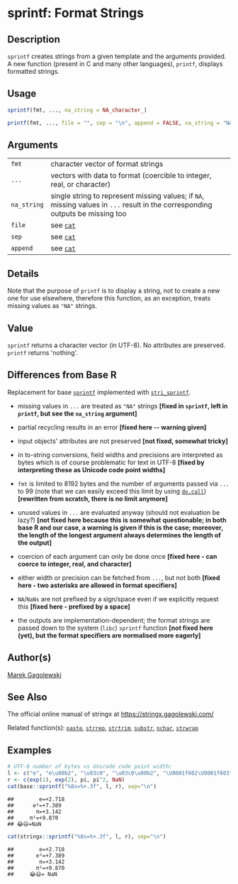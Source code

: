 # sprintf: Format Strings

## Description

`sprintf` creates strings from a given template and the arguments provided. A new function (present in C and many other languages), `printf`, displays formatted strings.

## Usage

``` r
sprintf(fmt, ..., na_string = NA_character_)

printf(fmt, ..., file = "", sep = "\n", append = FALSE, na_string = "NA")
```

## Arguments

|             |                                                                                                                                |
|-------------|--------------------------------------------------------------------------------------------------------------------------------|
| `fmt`       | character vector of format strings                                                                                             |
| `...`       | vectors with data to format (coercible to integer, real, or character)                                                         |
| `na_string` | single string to represent missing values; if `NA`, missing values in `...` result in the corresponding outputs be missing too |
| `file`      | see [`cat`](https://stat.ethz.ch/R-manual/R-devel/library/base/help/cat.html)                                                  |
| `sep`       | see [`cat`](https://stat.ethz.ch/R-manual/R-devel/library/base/help/cat.html)                                                  |
| `append`    | see [`cat`](https://stat.ethz.ch/R-manual/R-devel/library/base/help/cat.html)                                                  |

## Details

Note that the purpose of `printf` is to display a string, not to create a new one for use elsewhere, therefore this function, as an exception, treats missing values as `"NA"` strings.

## Value

`sprintf` returns a character vector (in UTF-8). No attributes are preserved. `printf` returns \'nothing\'.

## Differences from Base R

Replacement for base [`sprintf`](https://stat.ethz.ch/R-manual/R-devel/library/base/help/sprintf.html) implemented with [`stri_sprintf`](https://stringi.gagolewski.com/rapi/stri_sprintf.html).

-   missing values in `...` are treated as `"NA"` strings **\[fixed in `sprintf`, left in `printf`, but see the `na_string` argument\]**

-   partial recycling results in an error **\[fixed here -- warning given\]**

-   input objects\' attributes are not preserved **\[not fixed, somewhat tricky\]**

-   in to-string conversions, field widths and precisions are interpreted as bytes which is of course problematic for text in UTF-8 **\[fixed by interpreting these as Unicode code point widths\]**

-   `fmt` is limited to 8192 bytes and the number of arguments passed via `...` to 99 (note that we can easily exceed this limit by using [`do.call`](https://stat.ethz.ch/R-manual/R-devel/library/base/help/do.call.html)) **\[rewritten from scratch, there is no limit anymore\]**

-   unused values in `...` are evaluated anyway (should not evaluation be lazy?) **\[not fixed here because this is somewhat questionable; in both base R and our case, a warning is given if this is the case; moreover, the length of the longest argument always determines the length of the output\]**

-   coercion of each argument can only be done once **\[fixed here - can coerce to integer, real, and character\]**

-   either width or precision can be fetched from `...`, but not both **\[fixed here - two asterisks are allowed in format specifiers\]**

-   `NA`/`NaNs` are not prefixed by a sign/space even if we explicitly request this **\[fixed here - prefixed by a space\]**

-   the outputs are implementation-dependent; the format strings are passed down to the system (`libc`) `sprintf` function **\[not fixed here (yet), but the format specifiers are normalised more eagerly\]**

## Author(s)

[Marek Gagolewski](https://www.gagolewski.com/)

## See Also

The official online manual of <span class="pkg">stringx</span> at <https://stringx.gagolewski.com/>

Related function(s): [`paste`](paste.md), [`strrep`](strrep.md), [`strtrim`](strtrim.md), [`substr`](substr.md), [`nchar`](nchar.md), [`strwrap`](strwrap.md)

## Examples




```r
# UTF-8 number of bytes vs Unicode code point width:
l <- c("e", "e\u00b2", "\u03c0", "\u03c0\u00b2", "\U0001f602\U0001f603")
r <- c(exp(1), exp(2), pi, pi^2, NaN)
cat(base::sprintf("%8s=%+.3f", l, r), sep="\n")
```

```
##        e=+2.718
##      e²=+7.389
##       π=+3.142
##     π²=+9.870
## 😂😃=NaN
```

```r
cat(stringx::sprintf("%8s=%+.3f", l, r), sep="\n")
```

```
##        e=+2.718
##       e²=+7.389
##        π=+3.142
##       π²=+9.870
##     😂😃= NaN
```
